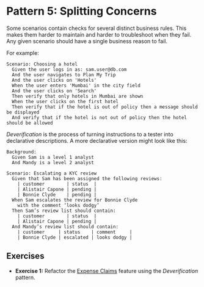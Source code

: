# Pattern 5: Splitting Concerns

Some scenarios contain checks for several distinct business rules. 
This makes them harder to maintain and harder to troubleshoot when they fail.
Any given scenario should have a single business reason to fail.

For example:

```gherkin
Scenario: Choosing a hotel
  Given the user logs in as: sam.user@db.com   
  And the user navigates to Plan My Trip 
  And the user clicks on 'Hotels'
  When the user enters 'Mumbai' in the city field
  And the user clicks on 'Search'
  Then verify that only hotels in Mumbai are shown
  When the user clicks on the first hotel
  Then verify that if the hotel is out of policy then a message should be displayed
  And verify that if the hotel is not out of policy then the hotel should be allowed
```

_Deverification_ is the process of turning instructions to a tester into declarative descriptions. 
A more declarative version might look like this:

```gherkin
Background:
  Given Sam is a level 1 analyst
  And Mandy is a level 2 analyst

Scenario: Escalating a KYC review
  Given that Sam has been assigned the following reviews:
    | customer        | status  | 
    | Alistair Capone | pending | 
    | Bonnie Clyde    | pending | 
  When Sam escalates the review for Bonnie Clyde 
    with the comment ‘looks dodgy’
  Then Sam’s review list should contain:
    | customer        | status  | 
    | Alistair Capone | pending | 
  And Mandy’s review list should contain:
    | customer     | status    | comment     |
    | Bonnie Clyde | escalated | looks dodgy |
```

## Exercises

* **Exercise 1:** Refactor the [Expense Claims](expense_claims.feature) feature using the _Deverification_ pattern.
